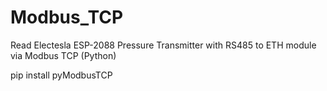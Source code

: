 # Modbus_TCP
Read Electesla ESP-2088 Pressure Transmitter with RS485 to ETH module via Modbus TCP (Python)

pip install pyModbusTCP
